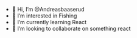 - 👋 Hi, I’m @Andreasbaaserud
- 👀 I’m interested in Fishing
- 🌱 I’m currently learning React
- 💞️ I’m looking to collaborate on something react

<!---
Andreasbaaserud/Andreasbaaserud is a ✨ special ✨ repository because its `README.md` (this file) appears on your GitHub profile.
You can click the Preview link to take a look at your changes.
--->
